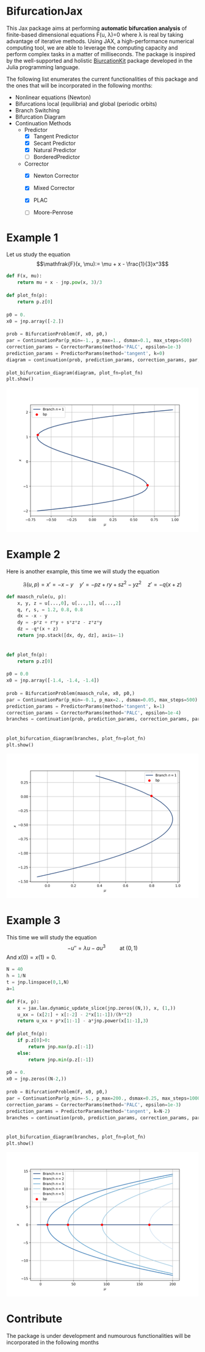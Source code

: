 # BifurcationJax
This Jax package aims at performing **automatic bifurcation analysis** of finite-based dimensional equations F(u, λ)=0 where λ is real by taking advantage of iterative methods. Using JAX, a high-performance numerical computing tool, we are able to leverage the computing capacity and perform complex tasks in a matter of milliseconds.
The package is inspired by the well-supported and holistic [BiurcationKit](https://github.com/bifurcationkit/BifurcationKit.jl) package developed in the Julia programming language.

The following list enumerates the current functionalities of this package and the ones that will be incorporated in the following months:

- Nonlinear equations (Newton)
- Bifurcations local (equilibria) and global (periodic orbits)
- Branch Switching
- Bifurcation Diagram
- Continuation Methods
  - Predictor
    - [x] Tangent Predictor
    - [x] Secant Predictor
    - [x] Natural Predictor
    - [ ] BorderedPredictor
  - Corrector
      - [x] Newton Corrector
      - [x] Mixed Corrector
      - [x] PLAC
      - [ ] Moore-Penrose


# Example 1

Let us study the equation 
$$\mathfrak{F}(x, \mu):= \mu + x - \frac{1}{3}x^3$$

```python
def F(x, mu):
    return mu + x - jnp.pow(x, 3)/3

def plot_fn(p):
    return p.z[0]

p0 = 0.
x0 = jnp.array([-2.])

prob = BifurcationProblem(F, x0, p0,)
par = ContinuationPar(p_min=-1., p_max=1., dsmax=0.1, max_steps=500)
correction_params = CorrectorParams(method='PALC', epsilon=1e-3)
prediction_params = PredictorParams(method='tangent', k=0)
diagram = continuation(prob, prediction_params, correction_params, par, max_depth=1)

plot_bifurcation_diagram(diagram, plot_fn=plot_fn)
plt.show()
```

![alt text](images/example1.png)

# Example 2
Here is another example, this time we will study the equation

$$\mathfrak{F}(u, p)= x' = -x - y \quad y' = -pz + ry + s z^2 - y z^2 \quad z' = -q(x + z)$$
```python
def maasch_rule(u, p):
    x, y, z = u[...,0], u[...,1], u[...,2]
    q, r, s, = 1.2, 0.8, 0.8
    dx = -x - y
    dy = -p*z + r*y + s*z*z - z*z*y
    dz = -q*(x + z)
    return jnp.stack([dx, dy, dz], axis=-1)


def plot_fn(p):
    return p.z[0]

p0 = 0.0
x0 = jnp.array([-1.4, -1.4, -1.4])

prob = BifurcationProblem(maasch_rule, x0, p0,)
par = ContinuationPar(p_min=-0.1, p_max=2., dsmax=0.05, max_steps=500)
prediction_params = PredictorParams(method='tangent', k=1)
correction_params = CorrectorParams(method='PALC', epsilon=1e-4)
branches = continuation(prob, prediction_params, correction_params, par, max_depth=1, k_start=0)


plot_bifurcation_diagram(branches, plot_fn=plot_fn)
plt.show()
```
![alt text](images/example4.png)


# Example 3
This time we will study the equation 
$$-u'' = \lambda u - au^3\quad\quad \text{ at }(0,1)$$
And $x(0)=x(1) = 0$.
```python
N = 40
h = 1/N
t = jnp.linspace(0,1,N)
a=1

def F(x, p):
    x = jax.lax.dynamic_update_slice(jnp.zeros((N,)), x, (1,))
    u_xx = (x[2:] + x[:-2] - 2*x[1:-1])/(h**2)
    return u_xx + p*x[1:-1] - a*jnp.power(x[1:-1],3)
    
def plot_fn(p):
    if p.z[0]>0:
        return jnp.max(p.z[:-1])
    else:
        return jnp.min(p.z[:-1])

p0 = 0.
x0 = jnp.zeros((N-2,)) 

prob = BifurcationProblem(F, x0, p0,)
par = ContinuationPar(p_min=-5., p_max=200., dsmax=0.25, max_steps=1000, branch_switch='normal_orthogonal_direction')
correction_params = CorrectorParams(method='PALC', epsilon=1e-3)
prediction_params = PredictorParams(method='tangent', k=N-2)
branches = continuation(prob, prediction_params, correction_params, par, max_depth=2)


plot_bifurcation_diagram(branches, plot_fn=plot_fn)
plt.show()
```
![alt text](images/bifurcation_diagram_v2.png)

# Contribute
The package is under development and numourous functionalities will be incorporated in the following months

